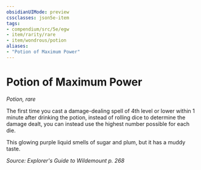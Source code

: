 ```yaml
---
obsidianUIMode: preview
cssclasses: json5e-item
tags:
- compendium/src/5e/egw
- item/rarity/rare
- item/wondrous/potion
aliases: 
- "Potion of Maximum Power"
---
```

# Potion of Maximum Power
*Potion, rare*  


The first time you cast a damage-dealing spell of 4th level or lower within 1 minute after drinking the potion, instead of rolling dice to determine the damage dealt, you can instead use the highest number possible for each die.

This glowing purple liquid smells of sugar and plum, but it has a muddy taste.

*Source: Explorer's Guide to Wildemount p. 268*